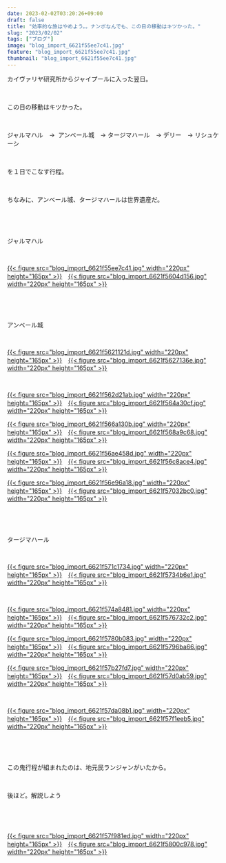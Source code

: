 ```yaml
---
date: 2023-02-02T03:20:26+09:00
draft: false
title: "効率的な旅はやめよう。。ナンボなんでも、この日の移動はキツかった。"
slug: "2023/02/02"
tags: ["ブログ"]
image: "blog_import_6621f55ee7c41.jpg"
feature: "blog_import_6621f55ee7c41.jpg"
thumbnail: "blog_import_6621f55ee7c41.jpg"
---
```

<p>カイヴァリヤ研究所からジャイプールに入った翌日。</p><p> </p><p>この日の移動はキツかった。</p><p> </p><p>ジャルマハル　→  アンベール城　→ タージマハール　→ デリー　→ リシュケーシ</p><p> </p><p>を１日でこなす行程。</p><p> </p><p>ちなみに、アンベール城、タージマハールは世界遺産だ。</p><p> </p><p> </p><p>ジャルマハル</p><p> </p><p><a href="blog_import_6621f55ee7c41.jpg">{{< figure src="blog_import_6621f55ee7c41.jpg" width="220px" height="165px" >}}</a>　<a href="blog_import_6621f5604d156.jpg">{{< figure src="blog_import_6621f5604d156.jpg" width="220px" height="165px" >}}</a></p><p> </p><p> </p><p>アンベール城</p><p> </p><p><a href="blog_import_6621f5621121d.jpg">{{< figure src="blog_import_6621f5621121d.jpg" width="220px" height="165px" >}}</a>　<a href="blog_import_6621f5627136e.jpg">{{< figure src="blog_import_6621f5627136e.jpg" width="220px" height="165px" >}}</a></p><p> </p><p><a href="blog_import_6621f562d21ab.jpg">{{< figure src="blog_import_6621f562d21ab.jpg" width="220px" height="165px" >}}</a>　<a href="blog_import_6621f564a30cf.jpg">{{< figure src="blog_import_6621f564a30cf.jpg" width="220px" height="165px" >}}</a></p><p><a href="blog_import_6621f566a130b.jpg">{{< figure src="blog_import_6621f566a130b.jpg" width="220px" height="165px" >}}</a>　<a href="blog_import_6621f568a9c68.jpg">{{< figure src="blog_import_6621f568a9c68.jpg" width="220px" height="165px" >}}</a></p><p><a href="blog_import_6621f56ae458d.jpg">{{< figure src="blog_import_6621f56ae458d.jpg" width="220px" height="165px" >}}</a>　<a href="blog_import_6621f56c8ace4.jpg">{{< figure src="blog_import_6621f56c8ace4.jpg" width="220px" height="165px" >}}</a></p><p><a href="blog_import_6621f56e96a18.jpg">{{< figure src="blog_import_6621f56e96a18.jpg" width="220px" height="165px" >}}</a>　<a href="blog_import_6621f57032bc0.jpg">{{< figure src="blog_import_6621f57032bc0.jpg" width="220px" height="165px" >}}</a></p><p> </p><p> </p><p>タージマハール</p><p> </p><p><a href="blog_import_6621f571c1734.jpg">{{< figure src="blog_import_6621f571c1734.jpg" width="220px" height="165px" >}}</a>　<a href="blog_import_6621f5734b6e1.jpg">{{< figure src="blog_import_6621f5734b6e1.jpg" width="220px" height="165px" >}}</a></p><p> </p><p><a href="blog_import_6621f574a8481.jpg">{{< figure src="blog_import_6621f574a8481.jpg" width="220px" height="165px" >}}</a>　<a href="blog_import_6621f576732c2.jpg">{{< figure src="blog_import_6621f576732c2.jpg" width="220px" height="165px" >}}</a></p><p><a href="blog_import_6621f5780b083.jpg">{{< figure src="blog_import_6621f5780b083.jpg" width="220px" height="165px" >}}</a>　<a href="blog_import_6621f5796ba66.jpg">{{< figure src="blog_import_6621f5796ba66.jpg" width="220px" height="165px" >}}</a></p><p><a href="blog_import_6621f57b27fd7.jpg">{{< figure src="blog_import_6621f57b27fd7.jpg" width="220px" height="165px" >}}</a>　<a href="blog_import_6621f57d0ab59.jpg">{{< figure src="blog_import_6621f57d0ab59.jpg" width="220px" height="165px" >}}</a></p><p> </p><p><a href="blog_import_6621f57da08b1.jpg">{{< figure src="blog_import_6621f57da08b1.jpg" width="220px" height="165px" >}}</a>　<a href="blog_import_6621f57f1eeb5.jpg">{{< figure src="blog_import_6621f57f1eeb5.jpg" width="220px" height="165px" >}}</a></p><p> </p><p> </p><p>この鬼行程が組まれたのは、地元民ランジャンがいたから。</p><p> </p><p>後ほど。解説しよう</p><p> </p><p> </p><p><a href="blog_import_6621f57f981ed.jpg">{{< figure src="blog_import_6621f57f981ed.jpg" width="220px" height="165px" >}}</a>　<a href="blog_import_6621f5800c978.jpg">{{< figure src="blog_import_6621f5800c978.jpg" width="220px" height="165px" >}}</a></p><p> </p><p> </p><p> </p><p> </p><p> </p><p> </p><p> </p><p> </p><p> </p><p> </p><p> </p><p> </p><p> </p><p> </p><p> </p><p> </p><p> </p><p> </p><p> </p><p> </p>

